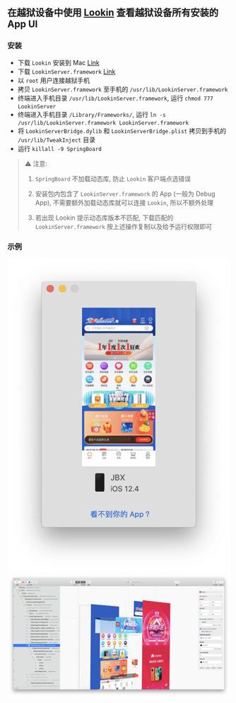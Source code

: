 ## 在越狱设备中使用 [Lookin](https://lookin.work/) 查看越狱设备所有安装的 App UI

### 安装

- 下载 `Lookin` 安装到 Mac [Link](https://lookin.work/)
- 下载 `LookinServer.framework` [Link](https://github.com/QMUI/LookinServer/tree/master/LookinServer.framework)
- 以 `root` 用户连接越狱手机
- 拷贝 `LookinServer.framework` 至手机的 `/usr/lib/LookinServer.framework`
- 终端进入手机目录 `/usr/lib/LookinServer.framework`, 运行 `chmod 777 LookinServer`
- 终端进入手机目录 `/Library/Frameworks/`, 运行 `ln -s /usr/lib/LookinServer.framework LookinServer.framework`
- 将 `LookinServerBridge.dylib` 和 `LookinServerBridge.plist` 拷贝到手机的 `/usr/lib/TweakInject` 目录
- 运行 `killall -9 SpringBoard`

> ⚠️ 注意:
>
> 1. `SpringBoard` 不加载动态库, 防止 `Lookin` 客户端点选错误
>
> 2. 安装包内包含了 `LookinServer.framework` 的 App (一般为 Debug App), 不需要额外加载动态库就可以连接 `Lookin`, 所以不额外处理
>
> 3. 若出现 Lookin 提示动态库版本不匹配, 下载匹配的 `LookinServer.framework` 按上述操作复制以及给予运行权限即可

### 示例

![Lookin 连接界面](./image1.png)
![Lookin UI 界面](./image2.png)
